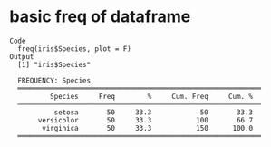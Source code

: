 # basic freq of dataframe

    Code
      freq(iris$Species, plot = F)
    Output
      [1] "iris$Species"
      
      FREQUENCY: Species
      ════════════════════════════════════════════════════════════
              Species     Freq        %     Cum. Freq     Cum. %
      ────────────────────────────────────────────────────────────
               setosa       50     33.3            50       33.3
           versicolor       50     33.3           100       66.7
            virginica       50     33.3           150      100.0
      ════════════════════════════════════════════════════════════

